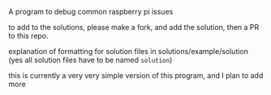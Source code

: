 A program to debug common raspberry pi issues

to add to the solutions, please make a fork, and add the solution, then a PR to this repo.

explanation of formatting for solution files in solutions/example/solution (yes all solution files have to be named `solution`)

this is currently a very very simple version of this program, and I plan to add more